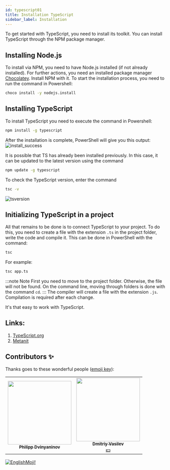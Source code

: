```yaml
---
id: typescript01
title: Installation TypeScript
sidebar_label: Installation
---
```


To get started with TypeScript, you need to install its toolkit. You can install TypeScript through the NPM package manager.

## Installing Node.js

To install via NPM, you need to have Node.js installed (if not already installed). For further actions, you need an installed package manager [Chocolatey](https://react-native-village.github.io/docs/start00#установка-chocolatey). Install NPM with it.
To start the installation process, you need to run the command in Powershell:

```bash
choco install -y nodejs.install
```

## Installing TypeScript

To install TypeScript you need to execute the command in Powershell:

```bash
npm install -g typescript
```

After the installation is complete, PowerShell will give you this output:
![install_success](/img/typescript/01/install.png)

It is possible that TS has already been installed previously. In this case, it can be updated to the latest version using the command

```bash
npm update -g typescript
```

To check the TypeScript version, enter the command

```bash
tsc -v
```

![tsversion](/img/typescript/01/version.png)

## Initializing TypeScript in a project

All that remains to be done is to connect TypeScript to your project. To do this, you need to create a file with the extension `.ts` in the project folder, write the code and compile it.
This can be done in PowerShell with the command:

```bash
tsc
```

For example:

```bash
tsc app.ts
```

:::note Note
First you need to move to the project folder. Otherwise, the file will not be found. On the command line, moving through folders is done with the command `cd`.
:::
The compiler will create a file with the extension `.js`. Compilation is required after each change.

It's that easy to work with TypeScript.

## Links:

1.  [TypeScript.org](https://www.typescriptlang.org/#installation)
2.  [Metanit](https://metanit.com/web/typescript/1.2.php)

## Contributors ✨

Thanks goes to these wonderful people ([emoji key](https://allcontributors.org/docs/en/emoji-key)):

<!-- ALL-CONTRIBUTORS-LIST:START - Do not remove or modify this section -->
<!-- prettier-ignore-start -->
<!-- markdownlint-disable -->
<table>
  <tr>
    <td align="center"><a href="https://github.com/FELiX-RN"><img src="https://avatars0.githubusercontent.com/u/72006627?v=4?s=200" width="200px;" alt=""/><br /><sub><b>Philipp Dvinyaninov</b></sub></a><br /><a href="https://github.com/gHashTag/react-native-village/commits?author=FELiX-RN" title="Documentation">  </a></td>
    <td align="center"><a href="https://fullstackserverless.github.io/"><img src="https://avatars0.githubusercontent.com/u/6774813?v=4?s=200" width="200px;" alt=""/><br /><sub><b>Dmitriy Vasilev</b></sub></a><br /><a href="#financial-gHashTag" title="Financial">💵</a></td>
  </tr>
</table>

<!-- markdownlint-restore -->
<!-- prettier-ignore-end -->

<!-- ALL-CONTRIBUTORS-LIST:END -->

[![EnglishMoji!](/img/logo/englishmoji.png)](https://link-to.app/xvh7Ush9kl)

